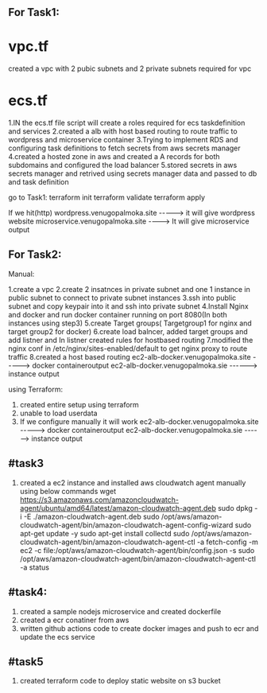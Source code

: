 #
For Task1:
----------
vpc.tf
=========
created a vpc with 2 pubic subnets and 2 private subnets required for vpc

ecs.tf 
========
1.IN the ecs.tf file script will create a roles required for ecs taskdefinition and services
2.created a alb with host based routing to route traffic to wordpress and microservice container 
3.Trying to implement RDS and configuring task definitions to fetch secrets from aws secrets manager
4.created a hosted zone in aws and created a A records for both subdomains and configured the load balancer
5.stored secrets in aws secrets manager and retrived using secrets manager data  and passed to db and task definition 

go to Task1:
terraform init
terraform validate
terraform apply

If we hit(http) 
 wordpress.venugopalmoka.site  -----> it will give wordpress website
 microservice.venugopalmoka.site ----> It will give microservice output



 

For Task2:
---------
Manual:

1.create a vpc 
2.create 2 insatnces in private subnet and one 1 instance in public subnet to connect to private subnet instances
3.ssh into public subnet and  copy keypair into it and ssh into private subnet
4.Install Nginx and docker and run docker container running on port 8080(In both instances using step3)
5.create Target groups( Targetgroup1 for nginx and target group2 for docker)
6.create load balncer, added target groups and add listner and In listner created rules for hostbased routing
7.modified the nginx conf in /etc/nginx/sites-enabled/default to get nginx proxy to route traffic
8.created a host based routing 
    ec2-alb-docker.venugopalmoka.site -----> docker containeroutput
    ec2-alb-docker.venugopalmoka.sie ------> instance output

using Terraform:
1. created entire setup using terraform 
2. unable to load userdata
3. If we configure manually it will work
         ec2-alb-docker.venugopalmoka.site -----> docker containeroutput
         ec2-alb-docker.venugopalmoka.sie ------> instance output

#task3
-----------------
1. created a ec2 instance and installed aws cloudwatch agent manually using below commands
    wget https://s3.amazonaws.com/amazoncloudwatch-agent/ubuntu/amd64/latest/amazon-cloudwatch-agent.deb
    sudo dpkg -i -E ./amazon-cloudwatch-agent.deb
    sudo /opt/aws/amazon-cloudwatch-agent/bin/amazon-cloudwatch-agent-config-wizard
    sudo apt-get update -y
    sudo apt-get install collectd
    sudo /opt/aws/amazon-cloudwatch-agent/bin/amazon-cloudwatch-agent-ctl -a fetch-config -m ec2 -c file:/opt/aws/amazon-cloudwatch-agent/bin/config.json -s
    sudo /opt/aws/amazon-cloudwatch-agent/bin/amazon-cloudwatch-agent-ctl -a status

#task4:
---------
1. created a sample nodejs microservice and created dockerfile
2. created a ecr conatiner from aws 
3. written github actions code to create docker images and push to ecr and update the ecs service


#task5
-----------
1. created terraform code to deploy static website on s3 bucket 

